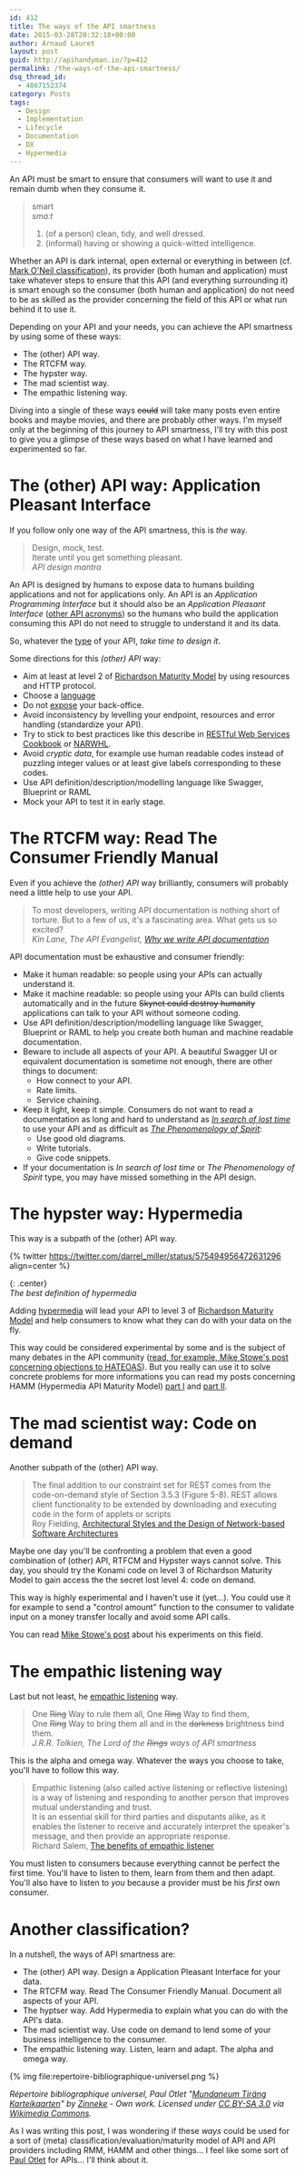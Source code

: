 ```yaml
---
id: 412
title: The ways of the API smartness
date: 2015-03-28T20:32:18+00:00
author: Arnaud Lauret
layout: post
guid: http://apihandyman.io/?p=412
permalink: /the-ways-of-the-api-smartness/
dsq_thread_id:
  - 4867152374
category: Posts
tags:
  - Design
  - Implementation
  - Lifecycle
  - Documentation
  - DX
  - Hypermedia
---
```

An API must be smart to ensure that consumers will want to use it and remain dumb when they consume it.<!--more-->

> smart  
> *smɑːt*  
> 1. (of a person) clean, tidy, and well dressed.  
> 2. (informal) having or showing a quick-witted intelligence.  

Whether an API is dark internal, open external or everything in between (cf. [Mark O'Neil classification](http://www.soatothecloud.com/2015/02/this-week-there-has-been-great.html)), its provider (both human and application) must take whatever steps to ensure that this API (and everything surrounding it) is smart enough so the consumer (both human and application) do not need to be as skilled as the provider concerning the field of this API or what run behind it to use it.

Depending on your API and your needs, you can achieve the API smartness by using some of these ways:

- The (other) API way.
- The RTCFM way.
- The hypster way.
- The mad scientist way.
- The empathic listening way.

Diving into a single of these ways <del>could</del> will take many posts even entire books and maybe movies, and there are probably other ways.
I'm myself only at the beginning of this journey to API smartness, I'll try with this post to give you a glimpse of these ways based on what I have learned and experimented so far.

# The (other) APl way: Application Pleasant Interface
If you follow only one way of the API smartness, this is *the* way.

> Design, mock, test.  
> Iterate until you get something pleasant.  
> *API design mantra*  

An API is designed by humans to expose data to humans building applications and not for applications only.
An API is an *Application Programming Interface* but it should also be an *Application Pleasant Interface* ([other API acronyms](http://www.acronymfinder.com/API.html)) so the humans who build the application consuming this API do not need to struggle to understand it and its data.

So, whatever the [type](http://www.soatothecloud.com/2015/02/this-week-there-has-been-great.html) of your API, *take time to design it*.

Some directions for this *(other) API* way:

- Aim at least at level 2 of [Richardson Maturity Model](http://martinfowler.com/articles/richardsonMaturityModel.html) by using resources and HTTP protocol.
- Choose a [language](http://apihandyman.io/why-you-must-design-your-private-api-in-english/)
- Do not [expose](http://apihandyman.io/the-beautiful-api-and-the-bestial-back-office/) your back-office.
- Avoid inconsistency by levelling your endpoint, resources and error handling (standardize your API).
- Try to stick to best practices like this describe in [RESTful Web Services Cookbook](http://shop.oreilly.com/product/9780596801694.do) or [NARWHL](http://www.narwhl.com/).
- Avoid *cryptic data*, for example use human readable codes instead of puzzling integer values or at least give labels corresponding to these codes.
- Use API definition/description/modelling language like Swagger, Blueprint or RAML
- Mock your API to test it in early stage.

# The RTCFM way: Read The Consumer Friendly Manual
Even if you achieve the *(other) API* way brilliantly, consumers will probably need a little help to use your API.

> To most developers, writing API documentation is nothing short of torture. But to a few of us, it's a fascinating area. What gets us so excited?  
> *Kin Lane, The API Evangelist, [Why we write API documentation](http://apievangelist.com/2012/01/28/why-we-write-api-documentation/)*
 
API documentation must be exhaustive and consumer friendly:

- Make it human readable: so people using your APIs can actually understand it.
- Make it machine readable: so people using your APIs can build clients automatically and in the future <del>Skynet could destroy humanity</del> applications can talk to your API without someone coding.
- Use API definition/description/modelling language like Swagger, Blueprint or RAML to help you create both human and machine readable documentation.
- Beware to include all aspects of your API. A beautiful Swagger UI or equivalent documentation is sometime not enough, there are other things to document:
  - How connect to your API.
  - Rate limits.
  - Service chaining.
- Keep it light, keep it simple. Consumers do not want to read a documentation as long and hard to understand as *[In search of lost time](http://en.wikipedia.org/wiki/List_of_longest_novels)* to use your API and as difficult as *[The Phenomenology of Spirit](http://en.wikipedia.org/wiki/The_Phenomenology_of_Spirit)*:
  - Use good old diagrams.
  - Write tutorials.
  - Give code snippets.
- If your documentation is *In search of lost time* or *The Phenomenology of Spirit* type, you may have missed something in the API design.

# The hypster way: Hypermedia
This way is a subpath of the (other) API way.

{% twitter https://twitter.com/darrel_miller/status/575494956472631296 align=center %}

{: .center}  
*The best definition of hypermedia* 

Adding [hypermedia](http://apievangelist.com/2014/01/07/what-is-a-hypermedia-api/) will lead your API to level 3 of [Richardson Maturity Model](http://martinfowler.com/articles/richardsonMaturityModel.html) and help consumers to know what they can do with your data on the fly.

This way could be considered experimental by some and is the subject of many debates in the API community ([read, for example, Mike Stowe's post concerning objections to HATEOAS](http://www.mikestowe.com/2014/12/more-objections-to-hateoas.php)).
But you really can use it to solve concrete problems for more informations you can read my posts concerning HAMM (Hypermedia API Maturity Model) [part I](http://apihandyman.io/hypermedia-api-maturity-model-part-i-hypermedia-ness/) and [part II](http://apihandyman.io/hypermedia-api-maturity-model-part-ii-the-missing-links/).

# The mad scientist way: Code on demand
Another subpath of the (other) API way. 

> The final addition to our constraint set for REST comes from the code-on-demand style of Section 3.5.3 (Figure 5-8). REST allows client functionality to be extended by downloading and executing code in the form of applets or scripts  
> Roy Fielding,  [Architectural Styles and the Design of Network-based Software Architectures](https://www.ics.uci.edu/~fielding/pubs/dissertation/rest_arch_style.htm)

Maybe one day you'll be confronting a problem that even a good combination of (other) API, RTFCM and Hypster ways cannot solve.
This day, you should try the Konami code on level 3 of Richardson Maturity Model to gain access the the secret lost level 4: code on demand.

This way is highly experimental and I haven't use it (yet...).
You could use it for example to send a "control amount" function to the consumer to validate input on a money transfer locally and avoid some API calls.

You can read [Mike Stowe's post](http://www.mikestowe.com/2015/03/code-on-demand-today.php) about his experiments on this field.

# The empathic listening way
Last but not least, he [empathic listening](http://www.beyondintractability.org/essay/empathic-listening) way.

> One <del>Ring</del> Way to rule them all, One <del>Ring</del> Way to find them,  
> One <del>Ring</del> Way to bring them all and in the <del>darkness</del> brightness bind them.  
> *J.R.R. Tolkien,  The Lord of the <del>Rings</del> ways of API smartness*

This is the alpha and omega way. Whatever the ways you choose to take, you'll have to follow this way.

> Empathic listening (also called active listening or reflective listening) is a way of listening and responding to another person that improves mutual understanding and trust.  
> It is an essential skill for third parties and disputants alike, as it enables the listener to receive and accurately interpret the speaker's message, and then provide an appropriate response.  
> Richard Salem, [The benefits of empathic listener](http://www.beyondintractability.org/essay/empathic-listening)

You must listen to consumers because everything cannot be perfect the first time.
You'll have to listen to them, learn from them and then adapt.
You'll also have to listen to *you* because a provider must be his *first* own consumer.

# Another classification?
In a nutshell, the ways of API smartness are:

- The (other) API way. Design a Application Pleasant Interface for your data.
- The RTCFM way. Read The Consumer Friendly Manual. Document all aspects of your API.
- The hyptser way. Add Hypermedia to explain what you can do with the API's data.
- The mad scientist way. Use code on demand to lend some of your business intelligence to the consumer.
- The empathic listening way. Listen, learn and adapt. The alpha and omega way.

{% img file:repertoire-bibliographique-universel.png %}

*Répertoire bibliographique universel, Paul Otlet
"<a href="http://commons.wikimedia.org/wiki/File:Mundaneum_Tir%C3%A4ng_Karteikaarten.jpg#/media/File:Mundaneum_Tir%C3%A4ng_Karteikaarten.jpg">Mundaneum Tiräng Karteikaarten</a>" by <a href="//commons.wikimedia.org/wiki/User:Zinneke" title="User:Zinneke">Zinneke</a> - <span class="int-own-work" lang="en">Own work</span>. Licensed under <a title="Creative Commons Attribution-Share Alike 3.0" href="http://creativecommons.org/licenses/by-sa/3.0">CC BY-SA 3.0</a> via <a href="//commons.wikimedia.org/wiki/">Wikimedia Commons</a>.*

As I was writing this post, I was wondering if these *ways* could be used for a sort of (meta) classification/evaluation/maturity model of API and API providers including RMM, HAMM and other things... I feel like some sort of [Paul Otlet](http://www.catalogingtheworld.com/) for APIs... I'll think about it.